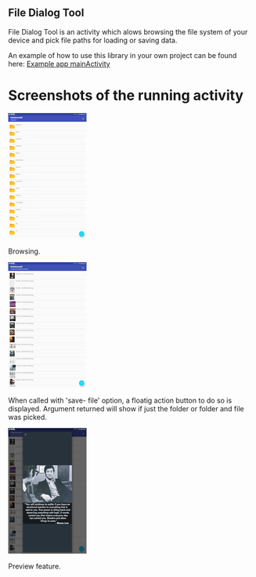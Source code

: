 File Dialog Tool
----------------
File Dialog Tool is an activity which alows browsing the file system of your
device and pick file paths for loading or saving data.

An example of how to use this library in your own project can be found here: [Example app mainActivity](app/src/main/java/berthold/filedialog)

Screenshots of the running activity
===================================

![](2.png)

Browsing.

![](3.png)

When called with 'save- file' option, a floatig action button to do so is displayed. Argument returned will show if just the folder or folder and file was picked.

![](1.png)

Preview feature.
